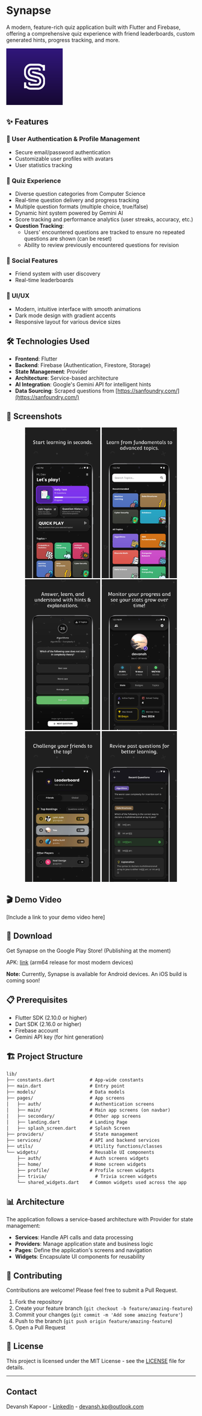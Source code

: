 # Synapse

A modern, feature-rich quiz application built with Flutter and Firebase, offering a comprehensive quiz experience with friend leaderboards, custom generated hints, progress tracking, and more.

<img src="flutter_application/assets/icons/logos/app_logo.png" alt="Synapse Logo" width="150">

## ✨ Features

### 🔐 User Authentication & Profile Management

- Secure email/password authentication
- Customizable user profiles with avatars
- User statistics tracking

### 🧩 Quiz Experience

- Diverse question categories from Computer Science
- Real-time question delivery and progress tracking
- Multiple question formats (multiple choice, true/false)
- Dynamic hint system powered by Gemini AI
- Score tracking and performance analytics (user streaks, accuracy, etc.)
- **Question Tracking**:
  - Users' encountered questions are tracked to ensure no repeated questions are shown (can be reset)
  - Ability to review previously encountered questions for revision

### 👥 Social Features

- Friend system with user discovery
- Real-time leaderboards

### 🎨 UI/UX

- Modern, intuitive interface with smooth animations
- Dark mode design with gradient accents
- Responsive layout for various device sizes

## 🛠️ Technologies Used

- **Frontend**: Flutter
- **Backend**: Firebase (Authentication, Firestore, Storage)
- **State Management**: Provider
- **Architecture**: Service-based architecture
- **AI Integration**: Google's Gemini API for intelligent hints
- **Data Sourcing**: Scraped questions from [https://sanfoundry.com/](https://sanfoundry.com/)

## 📱 Screenshots

<div align="center">
  <img src="flutter_application/assets/screenshots/Home.png" alt="Home Screen" width="200">
  <img src="flutter_application/assets/screenshots/Search.png" alt="Topicst Screen" width="200">
  <img src="flutter_application/assets/screenshots/Trivia.png" alt="Trivia Screen" width="200">
  <img src="flutter_application/assets/screenshots/Profile.png" alt="Profile Screen" width="200">
  <img src="flutter_application/assets/screenshots/Leaderboard.png" alt="Leaderboard Screen" width="200">
  <img src="flutter_application/assets/screenshots/Recents.png" alt="Recent Questions Screen" width="200">
</div>

## 🎬 Demo Video

[Include a link to your demo video here]

## 📲 Download

Get Synapse on the Google Play Store! (Publishing at the moment)

APK: [link](APKs/) (arm64 release for most modern devices)

**Note:** Currently, Synapse is available for Android devices. An iOS build is coming soon!

## 📋 Prerequisites

- Flutter SDK (2.10.0 or higher)
- Dart SDK (2.16.0 or higher)
- Firebase account
- Gemini API key (for hint generation)

## 🏗️ Project Structure

```
lib/
├── constants.dart             # App-wide constants
├── main.dart                  # Entry point
├── models/                    # Data models
├── pages/                     # App screens
│   ├── auth/                  # Authentication screens
│   ├── main/                  # Main app screens (on navbar)
│   ├── secondary/             # Other app screens
│   ├── landing.dart           # Landing Page
│   ├── splash_screen.dart     # Splash Screen
├── providers/                 # State management
├── services/                  # API and backend services
├── utils/                     # Utility functions/classes
└── widgets/                   # Reusable UI components
    ├── auth/                  # Auth screens widgets
    ├── home/                  # Home screen widgets
    ├── profile/               # Profile screen widgets
    ├── trivia/                  # Trivia screen widgets
    └── shared_widgets.dart    # Common widgets used across the app
```

## 📊 Architecture

The application follows a service-based architecture with Provider for state management:

- **Services**: Handle API calls and data processing
- **Providers**: Manage application state and business logic
- **Pages**: Define the application's screens and navigation
- **Widgets**: Encapsulate UI components for reusability

## 🤝 Contributing

Contributions are welcome! Please feel free to submit a Pull Request.

1. Fork the repository
2. Create your feature branch (`git checkout -b feature/amazing-feature`)
3. Commit your changes (`git commit -m 'Add some amazing feature'`)
4. Push to the branch (`git push origin feature/amazing-feature`)
5. Open a Pull Request

## 📄 License

This project is licensed under the MIT License - see the [LICENSE](LICENSE) file for details.

---

## Contact

Devansh Kapoor - [LinkedIn](https://linkedin.com/in/devansh-kapoor) - devansh.kp@outlook.com

